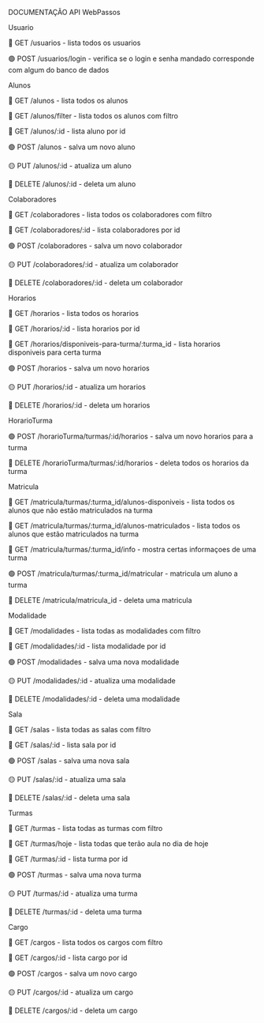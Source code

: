 DOCUMENTAÇÃO API WebPassos

Usuario

🔵 GET /usuarios - lista todos os usuarios

🟢 POST /usuarios/login - verifica se o login e senha mandado corresponde com algum do banco de dados

Alunos

🔵 GET /alunos - lista todos os alunos

🔵 GET /alunos/filter - lista todos os alunos com filtro

🔵 GET /alunos/:id - lista aluno por id

🟢 POST /alunos - salva um novo aluno

🟡 PUT /alunos/:id - atualiza um aluno

🔴 DELETE /alunos/:id - deleta um aluno

Colaboradores

🔵 GET /colaboradores - lista todos os colaboradores com filtro

🔵 GET /colaboradores/:id - lista colaboradores por id

🟢 POST /colaboradores - salva um novo colaborador

🟡 PUT /colaboradores/:id - atualiza um colaborador

🔴 DELETE /colaboradores/:id - deleta um colaborador

Horarios

🔵 GET /horarios - lista todos os horarios

🔵 GET /horarios/:id - lista horarios por id

🔵 GET /horarios/disponiveis-para-turma/:turma_id - lista horarios disponiveis para certa turma

🟢 POST /horarios - salva um novo horarios

🟡 PUT /horarios/:id - atualiza um horarios

🔴 DELETE /horarios/:id - deleta um horarios

HorarioTurma

🟢 POST /horarioTurma/turmas/:id/horarios - salva um novo horarios para a turma

🔴 DELETE /horarioTurma/turmas/:id/horarios - deleta todos os horarios da turma

Matricula

🔵 GET /matricula/turmas/:turma_id/alunos-disponiveis - lista todos os alunos que não estão matriculados na turma

🔵 GET /matricula/turmas/:turma_id/alunos-matriculados - lista todos os alunos que estão matriculados na turma

🔵 GET /matricula/turmas/:turma_id/info - mostra certas informaçoes de uma turma

🟢 POST /matricula/turmas/:turma_id/matricular - matricula um aluno a turma

🔴 DELETE /matricula/matricula_id - deleta uma matricula

Modalidade

🔵 GET /modalidades - lista todas as modalidades com filtro

🔵 GET /modalidades/:id - lista modalidade por id

🟢 POST /modalidades - salva uma nova modalidade

🟡 PUT /modalidades/:id - atualiza uma modalidade

🔴 DELETE /modalidades/:id - deleta uma modalidade

Sala

🔵 GET /salas - lista todas as salas com filtro

🔵 GET /salas/:id - lista sala por id

🟢 POST /salas - salva uma nova sala

🟡 PUT /salas/:id - atualiza uma sala

🔴 DELETE /salas/:id - deleta uma sala

Turmas

🔵 GET /turmas - lista todas as turmas com filtro

🔵 GET /turmas/hoje - lista todas que terão aula no dia de hoje

🔵 GET /turmas/:id - lista turma por id

🟢 POST /turmas - salva uma nova turma

🟡 PUT /turmas/:id - atualiza uma turma

🔴 DELETE /turmas/:id - deleta uma turma

Cargo

🔵 GET /cargos - lista todos os cargos com filtro

🔵 GET /cargos/:id - lista cargo por id

🟢 POST /cargos - salva um novo cargo

🟡 PUT /cargos/:id - atualiza um cargo

🔴 DELETE /cargos/:id - deleta um cargo